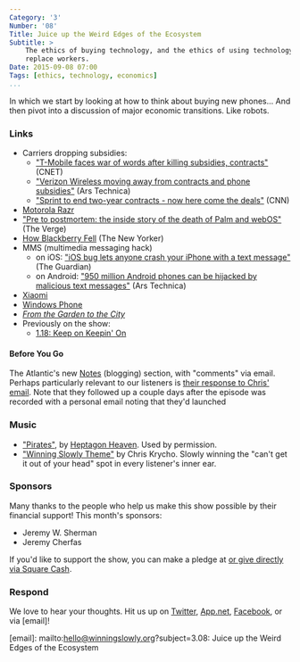 ```yaml
---
Category: '3'
Number: '08'
Title: Juice up the Weird Edges of the Ecosystem
Subtitle: >
    The ethics of buying technology, and the ethics of using technology to
    replace workers.
Date: 2015-09-08 07:00
Tags: [ethics, technology, economics]
...
```


In which we start by looking at how to think about buying new phones... And then
pivot into a discussion of major economic transitions. Like robots.

### Links

  - Carriers dropping subsidies:
      + ["T-Mobile faces war of words after killing subsidies, 
        contracts"][t-mobile] (CNET)
      + ["Verizon Wireless moving away from contracts and phone 
        subsidies"][verizon] (Ars Technica)
      + ["Sprint to end two-year contracts - now here come the
        deals"][sprint] (CNN)
  - [Motorola Razr](https://en.wikipedia.org/wiki/Motorola_Razr)
  - ["Pre to postmortem: the inside story of the death of Palm and 
    webOS"][palm] (The Verge)
  - [How Blackberry Fell][blackberry] (The New Yorker)
  - MMS (multimedia messaging hack)
      + on iOS: ["iOS bug lets anyone crash your iPhone with a text 
        message"][ios] (The Guardian)
      + on Android: ["950 million Android phones can be hijacked by malicious 
        text messages"][android] (Ars Technica)
  - [Xiaomi](http://www.mi.com/en/)
  - [Windows Phone](https://www.windowsphone.com/en-us)
  - [_From the Garden to the City_][dyer]
  - Previously on the show:
      + [1.18: Keep on Keepin' On](http://www.winningslowly.org/1.18/)

[t-mobile]: http://www.cnet.com/news/t-mobile-faces-war-of-words-after-killing-subsidies-contracts/
[verizon]: http://arstechnica.com/business/2015/08/verizon-wireless-moving-away-from-contracts-and-phone-subsidies/
[sprint]: http://money.cnn.com/2015/08/18/technology/sprint-two-year-contracts/
[blackberry]: http://www.newyorker.com/tech/elements/how-blackberry-fell
[palm]: http://www.theverge.com/2012/6/5/3062611/palm-webos-hp-inside-story-pre-postmortem
[ios]: http://www.theguardian.com/technology/2015/may/27/iphone-crash-bug-text-imessage-ios
[android]: http://arstechnica.com/security/2015/07/950-million-android-phones-can-be-hijacked-by-malicious-text-messages/
[dyer]: http://www.alibris.com/From-the-Garden-to-the-City-The-Redeeming-and-Corrupting-Power-of-Technology-John-Dyer/book/27611046?matches=8


#### Before You Go

The Atlantic's new [Notes][notes] (blogging) section, with "comments" via email.
Perhaps particularly relevant to our listeners is [their response to Chris' 
email][response]. Note that they followed up a couple days after the episode was
recorded with a personal email noting that they'd launched 

[notes]: http://www.theatlantic.com/notes/
[response]: http://www.theatlantic.com/notes/all/2015/08/welcome-to-notes/402487/

### Music

  - ["Pirates"](//soundcloud.com/heptagonheaven/pirates), by [Heptagon
    Heaven](//www.heptagonheaven.com). Used by permission.
  - ["Winning Slowly Theme"](//soundcloud.com/chriskrycho/winning-slowly)
    by Chris Krycho. Slowly winning the "can't get it out of your head" spot in
    every listener's inner ear.


### Sponsors

Many thanks to the people who help us make this show possible by their financial
support! This month's sponsors:

  - Jeremy W. Sherman
  - Jeremy Cherfas

If you'd like to support the show, you can make a pledge at <a href='https://www.patreon.com/winningslowly' rel='payment'> or give
directly via [Square Cash].

[Patreon]: //www.patreon.com/winningslowly
[Square Cash]: //cash.me/$winningslowly

### Respond

We love to hear your thoughts. Hit us up on [Twitter], [App.net], [Facebook], or
via [email]!

[Twitter]: //www.twitter.com/winningslowly
[App.net]: //www.twitter.com/winningslowly
[Facebook]: //www.facebook.com/winningslowlypodcast
[email]: mailto:hello@winningslowly.org?subject=3.08: Juice up the Weird Edges of the Ecosystem